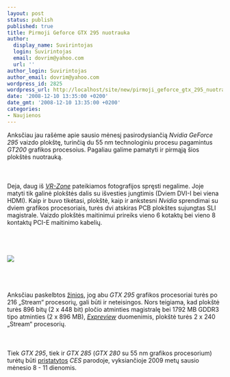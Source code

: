 ```yaml
---
layout: post
status: publish
published: true
title: Pirmoji Geforce GTX 295 nuotrauka
author:
  display_name: Suvirintojas
  login: Suvirintojas
  email: dovrim@yahoo.com
  url: ''
author_login: Suvirintojas
author_email: dovrim@yahoo.com
wordpress_id: 2825
wordpress_url: http://localhost/site/new/pirmoji_geforce_gtx_295_nuotrauka/
date: '2008-12-10 13:35:00 +0200'
date_gmt: '2008-12-10 13:35:00 +0200'
categories:
- Naujienos
---
```

<p>Anksčiau jau rašėme apie sausio mėnesį pasirodysiančią <i>Nvidia GeForce 295</i> vaizdo plokštę, turinčią du 55 nm technologiniu procesu pagamintus <i>GT200</i> grafikos procesoius. Pagaliau galime pamatyti ir pirmąją šios plokštės nuotrauką.<br />
<br><br />
<br>Deja, daug iš <a class="ns" href="http://vr-zone.com/articles/geforce-gtx-295-card-exposed/6264.html?doc=6264"><i>VR-Zone</i></a> pateikiamos fotografijos spręsti negalime. Joje matyti tik galinė plokštės dalis su išvesties jungtimis (Dviem DVI-I bei viena HDMI). Kaip ir buvo tikėtasi, plokštė, kaip ir ankstesni <i>Nvidia</i> sprendimai su dviem grafikos procesoriais, turės dvi atskiras PCB plokštes sujungtas SLI magistrale. Vaizdo plokštės maitinimui prireiks vieno 6 kotaktų bei vieno 8 kontaktų PCI-E maitinimo kabelių.<br />
<br><br />
<br><br><img src="http://svarke.technews.lt/GTX295.jpeg"><br><br />
<br><br />
<br>Anksčiau paskelbtos <a class="ns" href="http://www.technews.lt/index.php?id=Kas&amp;Id=2765">žinios</a>, jog abu <i>GTX 295</i> grafikos procesoriai turės po 216 „Stream“ procesorių, gali būti ir neteisingos. Nors teigiama, kad plokštė turės 896 bitų (2 x 448 bit) pločio atminties magistralę bei 1792 MB GDDR3 tipo atminties (2 x 896 MB), <a class="ns" href="http://en.expreview.com/2008/12/09/geforce-gtx295-with-480sp-surely-to-come-in-ces-09.html"><i>Expreview</i></a> duomenimis, plokštė turės 2 x 240 „Stream“ procesorių.<br />
<br><br />
<br>Tiek <i>GTX 295</i>, tiek ir <i>GTX 285</i> (<i>GTX 280</i> su 55 nm grafikos procesorium) turėtų būti <a class="ns" href="http://vr-zone.com/articles/geforce-gtx-295--gtx-285-to-launch--ces-2009/6259.html?doc=6259">pristatytos</a> <i>CES</i> parodoje, vyksiančioje 2009 metų sausio mėnesio 8 - 11 dienomis.<br />
<br><br />
<br><br />
<br></p>
